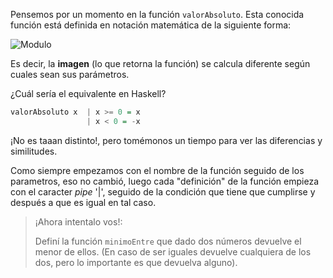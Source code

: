 Pensemos por un momento en la función `valorAbsoluto`. Esta conocida función está definida en notación matemática de la siguiente forma:

![Modulo](http://uqbar-wiki.org/images/f/f7/Modulo.gif)

Es decir, la **imagen** (lo que retorna la función) se calcula diferente según cuales sean sus parámetros.

¿Cuál sería el equivalente en Haskell?

```haskell
valorAbsoluto x  | x >= 0 = x
                 | x < 0 = -x
```

¡No es taaan distinto!, pero tomémonos un tiempo para ver las diferencias y similitudes.

Como siempre empezamos con el nombre de la función seguido de los parametros, eso no cambió, luego cada "definición" de la función empieza con el caracter _pipe_ '|', seguido de la condición que tiene que cumplirse y después a que es igual en tal caso. 

> ¡Ahora intentalo vos!:
> 
> Definí la función `minimoEntre` que dado dos números devuelve el menor de ellos. (En caso de ser iguales devuelve cualquiera de los dos, pero lo importante es que devuelva alguno).

